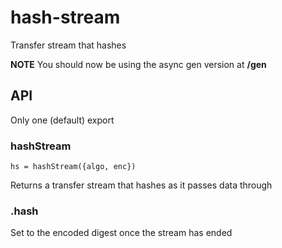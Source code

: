 # hash-stream
Transfer stream that hashes

**NOTE** You should now be using the async gen version at **/gen**

## API

Only one (default) export

### hashStream
`hs = hashStream({algo, enc})`

Returns a transfer stream that hashes as it passes data through

### .hash
Set to the encoded digest once the stream has ended
